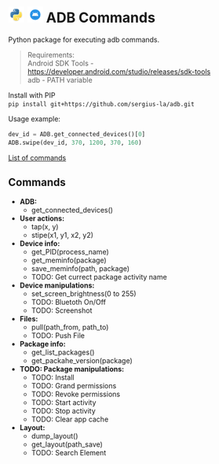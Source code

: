 # <img src="/img/py.png" width="32" height="32"> <img src="/img/adb.gif" width="32" height="32"> ADB Commands

Python package for executing adb commands.

> Requirements: <br>
> Android SDK Tools - https://developer.android.com/studio/releases/sdk-tools <br>
> adb - PATH variable

Install with PIP <br>
`pip install git+https://github.com/sergius-la/adb.git`

Usage example:
```python
dev_id = ADB.get_connected_devices()[0]
ADB.swipe(dev_id, 370, 1200, 370, 160)
```

[List of commands](https://github.com/sergius-la/Cheatsheet/blob/master/adb/adb.md)

## Commands
- __ADB:__
  - get_connected_devices()
- __User actions:__
  - tap(x, y)
  - stipe(x1, y1, x2, y2)
- __Device info:__
  - get_PID(process_name)
  - get_meminfo(package)
  - save_meminfo(path, package)
  - TODO: Get currect package activity name
- __Device manipulations:__
  - set_screen_brightness(0 to 255)
  - TODO: Bluetoth On/Off
  - TODO: Screenshot
- __Files:__
  - pull(path_from, path_to)
  - TODO: Push File
- __Package info:__
  - get_list_packages()
  - get_packahe_version(package)
- __TODO: Package manipulations:__
  - TODO: Install
  - TODO: Grand permissions
  - TODO: Revoke permissions
  - TODO: Start activity
  - TODO: Stop activity
  - TODO: Clear app cache
- __Layout:__
  - dump_layout()
  - get_layout(path_save)
  - TODO: Search Element